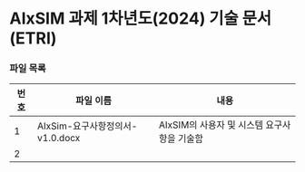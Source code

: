 # AIxSIM 과제 1차년도(2024) 기술 문서 (ETRI)

### 파일 목록
번호 | 파일 이름 | 내용
--- | ------------ | -------------
1 | AIxSim-요구사항정의서-v1.0.docx | AIxSIM의 사용자 및 시스템 요구사항을 기술함 
2 | 
